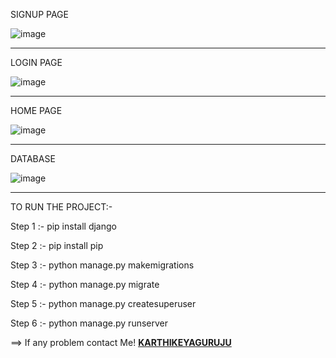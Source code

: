 SIGNUP PAGE

![image](https://github.com/karthikeyaguruju/Login-and-Register/assets/109730373/09db4565-37ba-47ca-8155-b03d4df6d454)

<hr>
LOGIN PAGE

![image](https://github.com/karthikeyaguruju/Login-and-Register/assets/109730373/905c717a-c7d3-438a-a5ee-e7b60c47a1e0)
<hr>
HOME PAGE

![image](https://github.com/karthikeyaguruju/Login-and-Register/assets/109730373/a88cf7a4-0488-48e0-887d-5af207c90c67)
<hr>
DATABASE 

![image](https://github.com/karthikeyaguruju/Login-and-Register/assets/109730373/881adef5-0856-4016-90ec-24eb1ed8c973)
<hr>

TO RUN THE PROJECT:-

Step 1 :- pip install django 

Step 2 :- pip install pip

Step 3 :- python manage.py makemigrations

Step 4 :- python manage.py migrate

Step 5 :- python manage.py createsuperuser

Step 6 :- python manage.py runserver

==> If any problem contact Me!
<a href="https://karthikeya16.netlify.app"><b>KARTHIKEYAGURUJU</b></a>
